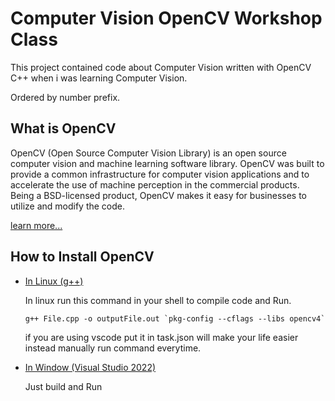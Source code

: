 # Computer Vision OpenCV Workshop Class

This project contained code about Computer Vision written with OpenCV C++ when i was learning Computer Vision.

Ordered by number prefix.

## What is OpenCV 
OpenCV (Open Source Computer Vision Library) is an open source computer vision and machine learning software library. OpenCV was built to provide a common infrastructure for computer vision applications and to accelerate the use of machine perception in the commercial products. Being a BSD-licensed product, OpenCV makes it easy for businesses to utilize and modify the code.

[learn more...](https://opencv.org/)

## How to Install OpenCV

- [In Linux (g++)](https://docs.opencv.org/3.4/d7/d9f/tutorial_linux_install.html)

    In linux run this command in your shell to compile code and Run.
    ```shell
    g++ File.cpp -o outputFile.out `pkg-config --cflags --libs opencv4` 
    ```
    if you are using vscode put it in task.json will make your life easier instead manually run command everytime.

- [In Window (Visual Studio 2022)](https://www.youtube.com/watch?v=unSce_GPwto)
    
    Just build and Run